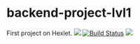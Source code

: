 # backend-project-lvl1
First project on Hexlet.
<a href="https://codeclimate.com/github/mom4uk/backend-project-lvl1/maintainability"><img src="https://api.codeclimate.com/v1/badges/34f59cce5621251213dc/maintainability" /></a>
[![Build Status](https://travis-ci.org/mom4uk/backend-project-lvl1.svg?branch=master)](https://travis-ci.org/mom4uk/backend-project-lvl1)
<a href="https://asciinema.org/a/n69Qk9Mcxe4VRgkL99yG6SkGI" target="_blank"><img src="https://asciinema.org/a/n69Qk9Mcxe4VRgkL99yG6SkGI.svg" /></a>
